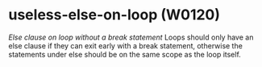 # useless-else-on-loop (W0120)
*Else clause on loop without a break statement* Loops should only have
an else clause if they can exit early with a break statement, otherwise
the statements under else should be on the same scope as the loop
itself.

